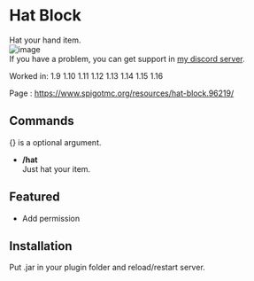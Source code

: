 # Hat Block
Hat your hand item.  
![image](https://user-images.githubusercontent.com/51872161/133630732-bb71c4a9-695e-45aa-b603-20ecd89f48a4.png)  
If you have a problem, you can get support in [my discord server](https://discord.gg/A8XtpJhHrV).

Worked in: 1.9 1.10 1.11 1.12 1.13 1.14 1.15 1.16

Page : https://www.spigotmc.org/resources/hat-block.96219/

## Commands
{} is a optional argument.

* **/hat**  
Just hat your item.

## Featured
* Add permission

## Installation
Put .jar in your plugin folder and reload/restart server.
